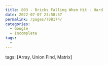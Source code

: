 ```yaml
---
title: 803 - Bricks Falling When Hit - Hard
date: 2022-07-07 23:58:57
permalink: /pages/708174/
categories:
  - Google
  - Incomplete
tags:
  - 
---
```

tags: [Array, Union Find, Matrix]